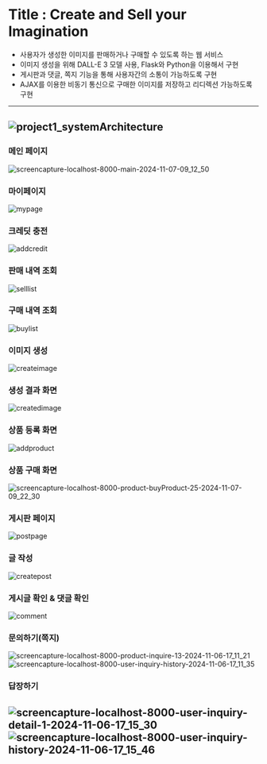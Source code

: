 # Title : Create and Sell your Imagination

- 사용자가 생성한 이미지를 판매하거나 구매할 수 있도록 하는 웹 서비스
- 이미지 생성을 위해 DALL-E 3 모델 사용, Flask와 Python을 이용해서 구현
- 게시판과 댓글, 쪽지 기능을 통해 사용자간의 소통이 가능하도록 구현
- AJAX를 이용한 비동기 통신으로 구매한 이미지를 저장하고 리디렉션 가능하도록 구현
---
![project1_systemArchitecture](https://github.com/user-attachments/assets/ce7bc2c0-e5c7-4d3c-a276-11455e4f0f0a)
---

### 메인 페이지

![screencapture-localhost-8000-main-2024-11-07-09_12_50](https://github.com/user-attachments/assets/0659f36e-0d4b-475f-b6dd-a2d6c3d0488d)

### 마이페이지

![mypage](https://github.com/user-attachments/assets/57e9c45a-1221-4c14-bbb3-bfc84585acc8)
### 크레딧 충전

![addcredit](https://github.com/user-attachments/assets/9df5e422-638a-4e84-a9f5-4837d4f19b94)

### 판매 내역 조회

![selllist](https://github.com/user-attachments/assets/939f786e-fc87-4d42-802d-1b5c026bd343)

### 구매 내역 조회

![buylist](https://github.com/user-attachments/assets/f8e46a0b-3c7d-4715-95f1-ef6f3a4cc117)

### 이미지 생성

![createimage](https://github.com/user-attachments/assets/d805c442-a61b-4ab5-903c-f42637507b90)

### 생성 결과 화면

![createdimage](https://github.com/user-attachments/assets/f8661dd0-348c-4050-b42e-5deed01f8629)

### 상품 등록 화면

![addproduct](https://github.com/user-attachments/assets/b3f669b1-3490-4eee-9e49-86194aefdc67)

### 상품 구매 화면

![screencapture-localhost-8000-product-buyProduct-25-2024-11-07-09_22_30](https://github.com/user-attachments/assets/757a8ffb-ddc4-45bb-ac08-0666f79fe94a)

### 게시판 페이지

![postpage](https://github.com/user-attachments/assets/c06c9aa5-a633-461e-a179-873f18a2124a)

### 글 작성

![createpost](https://github.com/user-attachments/assets/fd4f3c5f-df75-4e00-a63d-2b8bc6118087)

### 게시글 확인 & 댓글 확인

![comment](https://github.com/user-attachments/assets/a36dfaf8-3842-4a79-b7e7-efd091b42b25)

### 문의하기(쪽지)

![screencapture-localhost-8000-product-inquire-13-2024-11-06-17_11_21](https://github.com/user-attachments/assets/af9e0f29-b7ba-459f-8fc9-8949c5ff72fe)
![screencapture-localhost-8000-user-inquiry-history-2024-11-06-17_11_35](https://github.com/user-attachments/assets/dc758361-1ea2-41ef-ba74-c223f44243e8)

### 답장하기

![screencapture-localhost-8000-user-inquiry-detail-1-2024-11-06-17_15_30](https://github.com/user-attachments/assets/df5b663c-7fed-4d8c-a254-09dd61374bff)
![screencapture-localhost-8000-user-inquiry-history-2024-11-06-17_15_46](https://github.com/user-attachments/assets/c9a4ea0f-b362-40f2-9cac-ac3dee139333)
---

